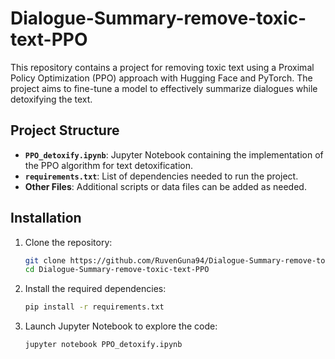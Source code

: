 # Dialogue-Summary-remove-toxic-text-PPO

This repository contains a project for removing toxic text using a Proximal Policy Optimization (PPO) approach with Hugging Face and PyTorch. The project aims to fine-tune a model to effectively summarize dialogues while detoxifying the text.

## Project Structure

- **`PPO_detoxify.ipynb`**: Jupyter Notebook containing the implementation of the PPO algorithm for text detoxification.
- **`requirements.txt`**: List of dependencies needed to run the project.
- **Other Files**: Additional scripts or data files can be added as needed.

## Installation

1. Clone the repository:
   ```bash
   git clone https://github.com/RuvenGuna94/Dialogue-Summary-remove-toxic-text-PPO.git
   cd Dialogue-Summary-remove-toxic-text-PPO
   ```

2. Install the required dependencies:
   ```bash
   pip install -r requirements.txt
   ```

3. Launch Jupyter Notebook to explore the code:
   ```bash
   jupyter notebook PPO_detoxify.ipynb
   ```


